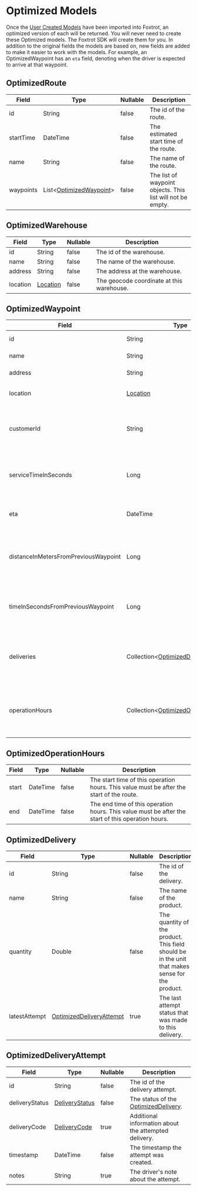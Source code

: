 # Optimized Models

Once the [User Created Models](#user-created-models) have been imported into Foxtrot, an optimized version of
each will be returned. You will never need to create these Optimized models. The Foxtrot SDK will create them for you. In addition to the original fields the models are based on, new fields are added to make it easier to work with the models. For example, an OptimizedWaypoint has an `eta` field, denoting when the driver is expected to arrive at that waypoint.

## OptimizedRoute

| Field                     | Type                                           | Nullable | Description
|---------------------------|------------------------------------------------|----------|-------------
| id                        | String                                         | false    | The id of the route.
| startTime                 | DateTime                                       | false    | The estimated start time of the route.
| name                      | String                                         | false    | The name of the route.
| waypoints                 | List<[OptimizedWaypoint](#optimizedwaypoint)>  | false    | The list of waypoint objects. This list will not be empty.


## OptimizedWarehouse

| Field                     | Type                             | Nullable | Description
|---------------------------|----------------------------------|----------|------------
| id                        | String  	                       | false    | The id of the warehouse.
| name                      | String                           | false    | The name of the warehouse.
| address                   | String                           | false    | The address at the warehouse.
| location                  | [Location](#location)            | false    | The geocode coordinate at this warehouse.


## OptimizedWaypoint

| Field                                | Type                                                      | Nullable | Description
|--------------------------------------|-----------------------------------------------------------|----------|-------------
| id                                   | String                                                    | false    | The id of the waypoint.
| name                                 | String                                                    | false    | The name of the waypoint.
| address                              | String                                                    | false    | The address at the waypoint.
| location                             | [Location](#location)                                     | false    | The geocode coordinate at this waypoint.
| customerId                           | String                                                    | false    | The globally unique identifier identifying the customer at this waypoint.
| serviceTimeInSeconds                 | Long                                                      | false    | The estimated amount of time in seconds the driver will take to complete this waypoint.
| eta                                  | DateTime                                                  | true     | The estimated time of arrival at this waypoint.
| distanceInMetersFromPreviousWaypoint | Long                                                      | true     | The estimated distance in meters to get to this waypoint from the previous waypoint.
| timeInSecondsFromPreviousWaypoint    | Long                                                      | true     | The estimated time in seconds to get to this waypoint from the previous waypoint.
| deliveries                           | Collection<[OptimizedDelivery](#optimizeddelivery)>       | false    | The collection of Delivery objects at this waypoint. This collection will have at least one element.
| operationHours                          | Collection<[OptimizedOperationHours](#optimizedoperationHours)>   | false    | The collection of OperationHours objects at this waypoint. This collection may be empty.


## OptimizedOperationHours

| Field                     | Type                             | Nullable | Description
|---------------------------|----------------------------------|----------|------------
| start                     | DateTime                         | false    | The start time of this operation hours. This value must be after the start of the route.
| end                       | DateTime                         | false    | The end time of this operation hours. This value must be after the start of this operation hours.


## OptimizedDelivery

| Field                     | Type                                                  | Nullable | Description
|---------------------------|-------------------------------------------------------|----------|------------
| id                        | String                                                | false    | The id of the delivery.
| name                      | String                                                | false    | The name of the product.
| quantity                  | Double                                                | false    | The quantity of the product. This field should be in the unit that makes sense for the product.
| latestAttempt             | [OptimizedDeliveryAttempt](#optimizeddeliveryattempt) | true     | The last attempt status that was made to this delivery.

## OptimizedDeliveryAttempt

| Field                     | Type                             | Nullable | Description
|---------------------------|----------------------------------|----------|------------
| id                        | String                           | false    | The id of the delivery attempt.
| deliveryStatus            | [DeliveryStatus](#deliverystatus)| false    | The status of the [OptimizedDelivery](#optimizeddelivery).
| deliveryCode              | [DeliveryCode](#deliverycode)    | true     | Additional information about the attempted delivery.
| timestamp                 | DateTime                         | false    | The timestamp the attempt was created.
| notes                     | String                           | true     | The driver's note about the attempt.

